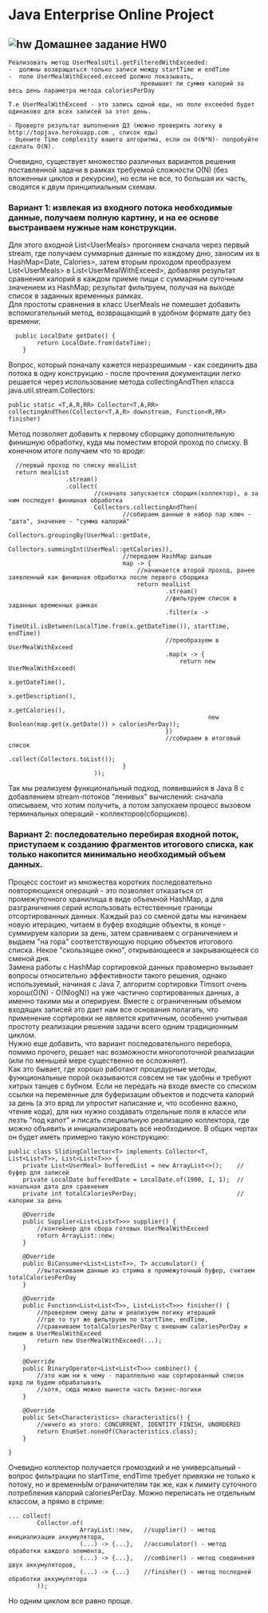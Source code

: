 Java Enterprise Online Project 
===============================

## ![hw](https://cloud.githubusercontent.com/assets/13649199/13672719/09593080-e6e7-11e5-81d1-5cb629c438ca.png) Домашнее задание HW0
```
Реализовать метод UserMealsUtil.getFilteredWithExceeded:
-  должны возвращаться только записи между startTime и endTime 
-  поле UserMealWithExceed.exceed должно показывать, 
                                     превышает ли сумма калорий за весь день параметра метода caloriesPerDay  
        
Т.е UserMealWithExceed - это запись одной еды, но поле exceeded будет одинаково для всех записей за этот день.
    
- Проверте результат выполнения ДЗ (можно проверить логику в http://topjava.herokuapp.com , список еды)
- Оцените Time complexity вашего алгоритма, если он O(N*N)- попробуйте сделать O(N).
```
Очевидно, существует множество различных вариантов решения поставленной задачи в рамках требуемой сложности O(N) (без вложенных циклов и рекурсии), но если не все, то большая их часть, сводятся к двум принципиальным схемам.
### Вариант 1: извлекая из входного потока необходимые данные, получаем полную картину, и на ее основе выстраиваем нужные нам конструкции.
Для этого входной List\<UserMeals\> прогоняем сначала через первый stream, где получаем суммарные данные по каждому дню, заносим их в HashMap\<Date, Calories\>, затем вторым проходом преобразуем List\<UserMeals\> в List\<UserMealWithExceed\>, добавляя результат сравнения калорий в каждом приеме пищи с суммарным суточным значением из HashMap; результат фильтруем, получая на выходе список в заданных временных рамках.<br>
Для простоты сравнения в класс UserMeals не помешает добавить вспомогательный метод, возвращающий в удобном формате дату без времени:
```
  public LocalDate getDate() {
        return LocalDate.from(dateTime);
    }
```
Вопрос, который поначалу кажется неразрешимым - как соединить два потока в одну конструкцию - после прочтения документации легко решается через использование метода collectingAndThen класса java.util.stream.Collectors:
```
public static <T,A,R,RR> Collector<T,A,RR> collectingAndThen(Collector<T,A,R> downstream, Function<R,RR> finisher)
```
Метод позволяет добавить к первому сборщику дополнительную финишную обработку, куда мы поместим второй проход по списку. В конечном итоге получаем что то вроде:
```
  //первый проход по списку mealList
  return mealList
                .stream()
                .collect(
                        //сначала запускается сборщик(коллектор), а за ним последует финишная обработка
                        Collectors.collectingAndThen(
                                //собираем данные в набор пар ключ - "дата", значение - "сумма калорий"
                                Collectors.groupingBy(UserMeal::getDate,
                                        Collectors.summingInt(UserMeal::getCalories)),
                                //передаем HashMap дальше
                                map -> {
                                    //начинается второй проход, ранее заявленный как финишная обработка после первого сборщика
                                    return mealList
                                            .stream()
                                            //фильтруем список в заданных временных рамках
                                            .filter(x ->
                                                    TimeUtil.isBetween(LocalTime.from(x.getDateTime()), startTime, endTime))
                                            //преобразуем в UserMealWithExceed
                                            .map(x -> {
                                                return new UserMealWithExceed(
                                                        x.getDateTime(),
                                                        x.getDescription(),
                                                        x.getCalories(),
                                                        new Boolean(map.get(x.getDate()) > caloriesPerDay));
                                            })
                                            //собираем в итоговый список
                                            .collect(Collectors.toList());
                                }
                        ));
```
Так мы реализуем функциональный подход, появившийся в Java 8 с добавлением stream-потоков "ленивых" вычислений: сначала описываем, что хотим получить, а потом запускаем процесс вызовом терминальных операций - коллекторов(сборщиков). 

### Вариант 2: последовательно перебирая входной поток, приступаем к созданию фрагментов итогового списка, как только накопится минимально необходимый объем данных. 
Процесс состоит из множества коротких последовательно повторяющихся операций - это позволяет отказаться от промежуточного хранилища в виде объемной HashMap, а для разграничения серий использовать естественные границы отсортированных данных. Каждый раз со сменой даты мы начинаем новую итерацию, читаем в буфер входящие объекты, в конце - суммируем калории за день, затем сравниваем с ограничением и выдаем "на гора" соответствующую порцию объектов итогового списка. Некое "скользящее окно", открывающееся и закрывающееся со сменой дня.<br>
Замена работы с HashMap сортировкой данных правомерно вызывает вопросы относительно эффективности такого решения, однако используемый, начиная с Java 7, алгоритм сортировки Timsort очень хорош(O(N) - O(NlogN)) на уже частично сортированных данных, а именно такими мы и оперируем. Вместе с ограниченным объемом входящих записей это дает нам все основания полагать, что применение сортировки не является критичным, особенно учитывая простоту реализации решения задачи всего одним традиционным циклом.<br>
Нужно еще добавить, что вариант последовательного перебора, помимо прочего, решает нас возможности многопоточной реализации (или по меньшей мере существенно ее осложняет).<br>
Как это бывает, где хорошо работают процедурные методы, функциональные порой оказываются совсем не так удобны и требуют хитрых танцев с бубном. Если не передать на входе вместе со списком ссылки на переменные для буферизации объектов и подсчета калорий за день (а это вряд ли упростит написание и, что особенно важно, чтение кода), для них нужно создавать отдельные поля в классе или лезть "под капот" и писать специальную реализацию коллектора, где можно объявить и инициализировать всё необходимое. В общих чертах он будет иметь примерно такую конструкцию:
```
public class SlidingCollector<T> implements Collector<T, List<List<T>>, List<List<T>>> {
    private List<UserMeal> bufferedList = new ArrayList<>();    //буфер для записей
    private LocalDate bufferedDate = LocalDate.of(1900, 1, 1);  //начальная дата для сравнения
    private int totalCaloriesPerDay;                            //калории за день

    @Override
    public Supplier<List<List<T>>> supplier() {
        //контейнер для сбора готовых UserMealWithExceed
        return ArrayList::new;        
    }

    @Override
    public BiConsumer<List<List<T>>, T> accumulator() {
        //вытаскиваем данные из стрима в промежуточный буфер, считаем totalCaloriesPerDay
    }
    
    @Override
    public Function<List<List<T>>, List<List<T>>> finisher() {
        //проверяем смену даты и реализуем логику итераций
        //где то тут же фильтруем по startTime, endTime,
        //сравниваем totalCaloriesPerDay с внешним caloriesPerDay и пишем в UserMealWithExceed
        return new UserMealWithExceed(...);
    }
    
    @Override
    public BinaryOperator<List<List<T>>> combiner() {
        //это нам ни к чему - параллельно наш сортированный список вряд ли будем обрабатывать
        //хотя, сюда можно вынести часть бизнес-логики
    }

    @Override
    public Set<Characteristics> characteristics() {
        //ничего из этого: CONCURRENT, IDENTITY_FINISH, UNORDERED 
        return EnumSet.noneOf(Characteristics.class);
    }
    
}
```
Очевидно коллектор получается громоздкий и не универсальный - вопрос фильтрации по startTime, endTime требует привязки не только к потоку, но и временнЫм ограничителям так же, как к лимиту суточного потребления калорий caloriesPerDay. Можно переписать не отдельным классом, а прямо в стриме: 
```
... сollect(
        Collector.of(
                    ArrayList::new,   //supplier() - метод инициализации аккумулятора,
                    (...) -> {...},   //accumulator() - метод обработки каждого элемента,
                    (...) -> {...},   //combiner() - метод соединения двух аккумуляторов,
                    (...) -> {...}    //finisher() - метод последней обработки аккумулятора 
        ));
```
Но одним циклом все равно проще.

